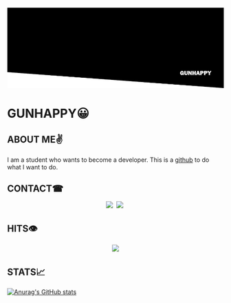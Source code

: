 ![profile](PROFILE.png)
# GUNHAPPY😀
## ABOUT ME✌
I am a student who wants to become a developer. This is a [github](https://github.com/gunhappydev) to do what I want to do.

## CONTACT☎
<p align="center">
  <a href="mailto:dev.gunhappy@protonmail.com" target="_blank"><img src="https://img.shields.io/badge/ProtonMail-8B89CC?style=flat-square&logo=ProtonMail&logoColor=white&link=dev.gunhappy@protonmail.com"/></a>&nbsp
  <a href="https://stackoverflow.com/users/19635003/gunhappydev" target="_blank"><img src="https://img.shields.io/badge/StackOverflow-F58025?style=flat-square&logo=StackOverflow&logoColor=white&link=https://stackoverflow.com/users/19635003/gunhappydev"/></a>&nbsp 
</p>

## HITS👁
<p align="center">
  <a href="https://hits.seeyoufarm.com"><img src="https://hits.seeyoufarm.com/api/count/incr/badge.svg?url=https%3A%2F%2Fgithub.com%2Fgunhappydev&count_bg=%23000000&title_bg=%23555555&icon=github.svg&icon_color=%23E7E7E7&title=HITS&edge_flat=false"/></a> 
</p>

## STATS📈
  [![Anurag's GitHub stats](https://github-readme-stats.vercel.app/api?username=gunhappydev)](https://github.com/anuraghazra/github-readme-stats)
